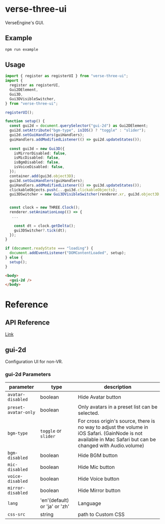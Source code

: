 # verse-three-ui
VerseEngine's GUI. 

## Example
```bash
npm run example
```

## Usage
```typescript
import { register as registerUI } from "verse-three-ui";
import {
  register as registerUI,
  Gui2DElement,
  Gui3D,
  Gui3DVisibleSwitcher,
} from "verse-three-ui";

registerUI();

function setup() {
  const gui2d = document.querySelector("gui-2d") as Gui2DElement;
  gui2d.setAttribute("bgm-type", isIOS() ? "toggle" : "slider");
  gui2d.setGuiHandlers(guiHandlers);
  guiHandlers.addModifiedListener(() => gui2d.updateStates());
  
  const gui3d = new Gui3D({
    isMirrorDisabled: false,
    isMicDisabled: false,
    isBgmDisabled: false,
    isVoiceDisabled: false,
  });
  container.add(gui3d.object3D);
  gui3d.setGuiHandlers(guiHandlers);
  guiHandlers.addModifiedListener(() => gui3d.updateStates());
  clickableObjects.push(...gui3d.clickableObjects);
  gui3DSwitcher = new Gui3DVisibleSwitcher(renderer.xr, gui3d.object3D, camera);


  const clock = new THREE.Clock();
  renderer.setAnimationLoop(() => {
   ...
 
    const dt = clock.getDelta();
    gui3DSwitcher?.tick(dt);
  });
}

if (document.readyState === "loading") {
  document.addEventListener("DOMContentLoaded", setup);
} else {
  setup();
}
```
```html
<body>
  <gui-2d />
</body>
```


# Reference

## API Reference
[Link](docs/verse-three-ui.md)


## gui-2d
Configuration UI for non-VR.

### gui-2d Parameters
| parameter | type    | description                                      |
| --------- | ------- | ------------------------------------------------ |
| `avatar-disabled` | boolean | Hide Avatar button |
| `preset-avatar-only` | boolean | Only avatars in a preset list can be selected. |
| `bgm-type` | `toggle` or `slider` | For cross origin's source, there is no way to adjust the volume in iOS Safari. (GainNode is not available in Mac Safari but can be changed with Audio.volume) |
| `bgm-disabled` | boolean | Hide BGM button |
| `mic-disabled` | boolean | Hide Mic button |
| `voice-disabled` | boolean | Hide Voice button |
| `mirror-disabled` | boolean | Hide Mirror button |
| `lang` | 'en'(default) or 'ja' or 'zh' | Language |
| `css-src` | string | path to Custom CSS |

